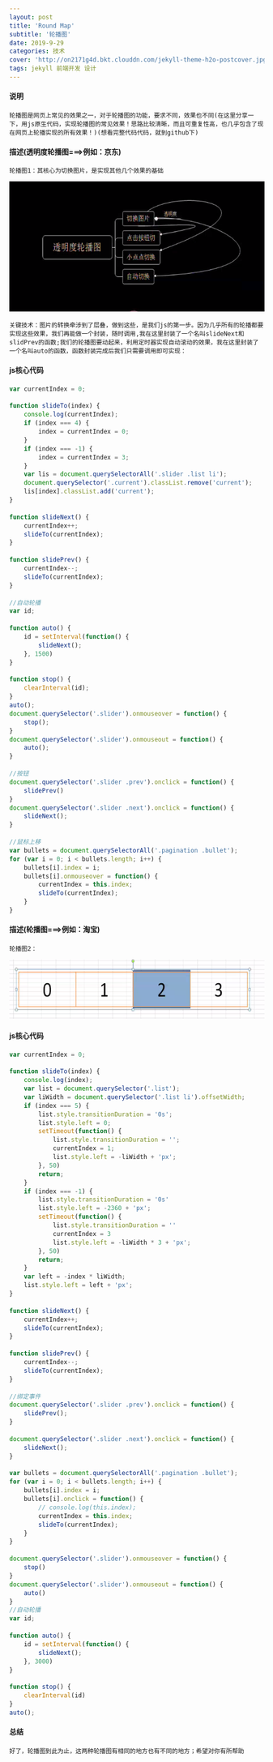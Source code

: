 ```yaml
---
layout: post
title: 'Round Map'
subtitle: '轮播图'
date: 2019-9-29
categories: 技术
cover: 'http://on2171g4d.bkt.clouddn.com/jekyll-theme-h2o-postcover.jpg'
tags: jekyll 前端开发 设计
---
```

#### 说明
    轮播图是网页上常见的效果之一，对于轮播图的功能，要求不同，效果也不同(在这里分享一下，用js原生代码，实现轮播图的常见效果！思路比较清晰，而且可重复性高，也几乎包含了现在网页上轮播实现的所有效果！)(想看完整代码代码，就到github下)
    
#### 描述(透明度轮播图===>例如：京东)

    轮播图1：其核心为切换图片，是实现其他几个效果的基础
    
![](../images/slider0.png)

    关键技术：图片的转换牵涉到了层叠，做到这些，是我们js的第一步。因为几乎所有的轮播都要实现这些效果，我们再能做一个封装，随时调用,我在这里封装了一个名叫slideNext和slidPrev的函数;我们的轮播图要动起来，利用定时器实现自动滚动的效果，我在这里封装了一个名叫auto的函数，函数封装完成后我们只需要调用即可实现：

#### js核心代码

``` js
var currentIndex = 0;

function slideTo(index) {
    console.log(currentIndex);
    if (index === 4) {
        index = currentIndex = 0;
    }
    if (index === -1) {
        index = currentIndex = 3;
    }
    var lis = document.querySelectorAll('.slider .list li');
    document.querySelector('.current').classList.remove('current');
    lis[index].classList.add('current');
}

function slideNext() {
    currentIndex++;
    slideTo(currentIndex);
}

function slidePrev() {
    currentIndex--;
    slideTo(currentIndex);
}

//自动轮播
var id;

function auto() {
    id = setInterval(function() {
        slideNext();
    }, 1500)
}

function stop() {
    clearInterval(id);
}
auto();
document.querySelector('.slider').onmouseover = function() {
    stop();
}
document.querySelector('.slider').onmouseout = function() {
    auto();
}

//按钮
document.querySelector('.slider .prev').onclick = function() {
    slidePrev()
}
document.querySelector('.slider .next').onclick = function() {
    slideNext();
}

//鼠标上移 
var bullets = document.querySelectorAll('.pagination .bullet');
for (var i = 0; i < bullets.length; i++) {
    bullets[i].index = i;
    bullets[i].onmouseover = function() {
        currentIndex = this.index;
        slideTo(currentIndex);
    }
}
```

#### 描述(轮播图===>例如：淘宝)

    轮播图2：

![](../images/slider1.png)

#### js核心代码

``` js
var currentIndex = 0;

function slideTo(index) {
    console.log(index);
    var list = document.querySelector('.list');
    var liWidth = document.querySelector('.list li').offsetWidth;
    if (index === 5) {
        list.style.transitionDuration = '0s';
        list.style.left = 0;
        setTimeout(function() {
            list.style.transitionDuration = '';
            currentIndex = 1;
            list.style.left = -liWidth + 'px';
        }, 50)
        return;
    }
    if (index === -1) {
        list.style.transitionDuration = '0s'
        list.style.left = -2360 + 'px';
        setTimeout(function() {
            list.style.transitionDuration = ''
            currentIndex = 3
            list.style.left = -liWidth * 3 + 'px';
        }, 50)
        return;
    }
    var left = -index * liWidth;
    list.style.left = left + 'px';
}

function slideNext() {
    currentIndex++;
    slideTo(currentIndex);
}

function slidePrev() {
    currentIndex--;
    slideTo(currentIndex);
}

//绑定事件
document.querySelector('.slider .prev').onclick = function() {
    slidePrev();
}

document.querySelector('.slider .next').onclick = function() {
    slideNext();
}

var bullets = document.querySelectorAll('.pagination .bullet');
for (var i = 0; i < bullets.length; i++) {
    bullets[i].index = i;
    bullets[i].onclick = function() {
        // console.log(this.index);
        currentIndex = this.index;
        slideTo(currentIndex);
    }
}

document.querySelector('.slider').onmouseover = function() {
    stop()
}
document.querySelector('.slider').onmouseout = function() {
    auto()
}
//自动轮播
var id;

function auto() {
    id = setInterval(function() {
        slideNext();
    }, 3000)
}

function stop() {
    clearInterval(id)
}
auto();
```

#### 总结
    好了，轮播图到此为止，这两种轮播图有相同的地方也有不同的地方；希望对你有所帮助